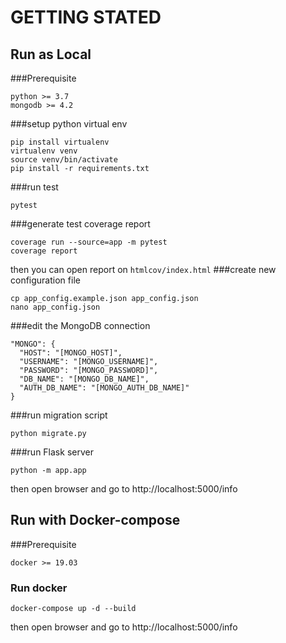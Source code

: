 # GETTING STATED
## Run as Local
###Prerequisite
```
python >= 3.7
mongodb >= 4.2
```
###setup python virtual env
```
pip install virtualenv
virtualenv venv
source venv/bin/activate
pip install -r requirements.txt
```
###run test
```
pytest
```
###generate test coverage report
```
coverage run --source=app -m pytest
coverage report
```
then you can open report on `htmlcov/index.html`
###create new configuration file
```
cp app_config.example.json app_config.json
nano app_config.json
```
###edit the MongoDB connection
```
"MONGO": {
  "HOST": "[MONGO_HOST]",
  "USERNAME": "[MONGO_USERNAME]",
  "PASSWORD": "[MONGO_PASSWORD]",
  "DB_NAME": "[MONGO_DB_NAME]",
  "AUTH_DB_NAME": "[MONGO_AUTH_DB_NAME]"
}
```
###run migration script
```
python migrate.py
```
###run Flask server
```
python -m app.app
```
then open browser and go to http://localhost:5000/info 
## Run with Docker-compose
###Prerequisite
```
docker >= 19.03
```
### Run docker
```
docker-compose up -d --build
```
then open browser and go to http://localhost:5000/info 